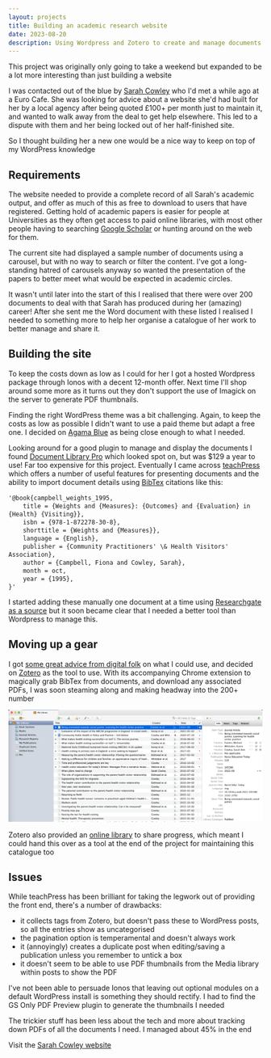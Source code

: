 ```yaml
---
layout: projects
title: Building an academic research website
date: 2023-08-20
description: Using Wordpress and Zotero to create and manage documents on a personal site
---
```


This project was originally only going to take a weekend but expanded to be a lot more interesting than just building a website

I was contacted out of the blue by [Sarah Cowley](https://ihv.org.uk/people/professor-dame-sarah-cowley/) who I'd met a while ago at a Euro Cafe. She was looking for advice about a website she'd had built for her by a local agency after being quoted £100+ per month just to maintain it, and wanted to walk away from the deal to get help elsewhere. This led to a dispute with them and her being locked out of her half-finished site.

So I thought building her a new one would be a nice way to keep on top of my WordPress knowledge

## Requirements

The website needed to provide a complete record of all Sarah's academic output, and offer as much of this as free to download to users that have registered. Getting hold of academic papers is easier for people at Universities as they often get access to paid online libraries, with most other people having to searching [Google Scholar](https://scholar.google.com/) or hunting around on the web for them.

The current site had displayed a sample number of documents using a carousel, but with no way to search or filter the content. I've got a long-standing hatred of carousels anyway so wanted the presentation of the papers to better meet what would be expected in academic circles.

It wasn't until later into the start of this I realised that there were over 200 documents to deal with that Sarah has produced during her (amazing) career! After she sent me the Word document with these listed I realised I needed to something more to help her organise a catalogue of her work to better manage and share it.

## Building the site

To keep the costs down as low as I could for her I got a hosted Wordpress package through Ionos with a decent 12-month offer. Next time I'll shop around some more as it turns out they don't support the use of Imagick on the server to generate PDF thumbnails.

Finding the right WordPress theme was a bit challenging. Again, to keep the costs as low as possible I didn't want to use a paid theme but adapt a free one. I decided on [Agama Blue](https://theme-vision.com/demo/agama-blue/) as being close enough to what I needed.

Looking around for a good plugin to manage and display the documents I found [Document Library Pro](https://documentlibrary.barn2.com/) which looked spot on, but was $129 a year to use! Far too expensive for this project. Eventually I came across [teachPress](https://wordpress.org/plugins/teachpress/) which offers a number of useful features for presenting documents and the ability to import document details using [BibTex](https://en.wikipedia.org/wiki/BibTeX) citations like this:

    '@book{campbell_weights_1995,
    	title = {Weights and {Measures}: {Outcomes} and {Evaluation} in {Health} {Visiting}},
    	isbn = {978-1-872278-30-8},
    	shorttitle = {Weights and {Measures}},	
    	language = {English},
    	publisher = {Community Practitioners' \& Health Visitors' Association},
    	author = {Campbell, Fiona and Cowley, Sarah},
    	month = oct,
    	year = {1995},
    }'

I started adding these manually one document at a time using [Researchgate as a source](https://www.researchgate.net/profile/Sarah-Cowley) but it soon became clear that I needed a better tool than Wordpress to manage this.

## Moving up a gear

I got [some great advice from digital folk](https://mastodon.me.uk/@ldodds/110892628730373955) on what I could use, and decided on [Zotero](https://www.zotero.org/) as the tool to use. With its accompanying Chrome extension to magically grab BibTex from documents, and download any associated PDFs, I was soon steaming along and making headway into the 200+ number

![](/img/zotero.png)

Zotero also provided an [online library](https://www.zotero.org/electronicdreamplant/library) to share progress, which meant I could hand this over as a tool at the end of the project for maintaining this catalogue too

## Issues

While teachPress has been brilliant for taking the legwork out of providing the front end, there's a number of drawbacks:

*   it collects tags from Zotero, but doesn't pass these to WordPress posts, so all the entries show as uncategorised
*   the pagination option is temperamental and doesn't always work
*   it (annoyingly) creates a duplicate post when editing/saving a publication unless you remember to untick a box
*   it doesn't seem to be able to use PDF thumbnails from the Media library within posts to show the PDF

I've not been able to persuade Ionos that leaving out optional modules on a default WordPress install is something they should rectify. I had to find the GS Only PDF Preview plugin to generate the thumbnails I needed

The trickier stuff has been less about the tech and more about tracking down PDFs of all the documents I need. I managed about 45% in the end

Visit the [Sarah Cowley website](https://sarahcowley.uk/)
